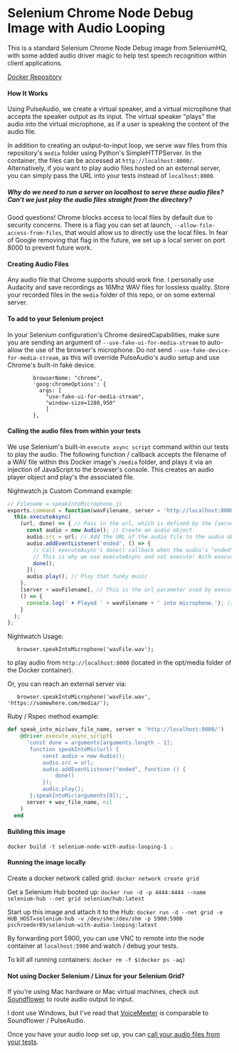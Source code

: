 Selenium Chrome Node Debug Image with Audio Looping
================

This is a standard Selenium Chrome Node Debug image from SeleniumHQ, with some added audio driver magic to help test
speech recognition within client applications.

[Docker Repository](https://hub.docker.com/r/pschroeder89/selenium-with-audio-looping)

#### How It Works
Using PulseAudio, we create a virtual speaker, and a virtual microphone that accepts the speaker output as its input.
The virtual speaker "plays" the audio into the virtual microphone, as if a user is speaking the content of the audio file.

In addition to creating an output-to-input loop, we serve wav files from this repository's `media` folder using Python's
SimpleHTTPServer. In the container, the files can be accessed at `http://localhost:8000/`. Alternatively, if you want to
play audio files hosted on an external server, you can simply pass the URL into your tests instead of `localhost:8000`.

##### Why do we need to run a server on localhost to serve these audio files? Can't we just play the audio files straight from the directory?
Good questions! Chrome blocks access to local files by default due to security concerns. There is a flag you can set at launch,
`--allow-file-access-from-files`, that would allow us to directly use the local files. In fear of Google removing that flag
in the future, we set up a local server on port 8000 to prevent future work.

#### Creating Audio Files
Any audio file that Chrome supports should work fine. I personally use Audacity and save recordings as 16Mhz WAV files for lossless quality. Store your recorded files in the `media` folder of this repo, or on some external server.

#### To add to your Selenium project
In your Selenium configuration's Chrome desiredCapabilities, make sure you are sending an argument of `--use-fake-ui-for-media-stream`
to auto-allow the use of the browser's microphone. Do not send `--use-fake-device-for-media-stream`, as this will override
PulseAudio's audio setup and use Chrome's built-in fake device.

``` desiredCapabilities: {
        browserName: "chrome",
        'goog:chromeOptions': {
          args: [
            "use-fake-ui-for-media-stream",
            "window-size=1280,950"
            ]
        },
```

#### Calling the audio files from within your tests
We use Selenium's built-in `execute async script` command within our tests to play the audio. 
The following function / callback accepts the filename of a WAV file within this Docker image's `/media`
folder, and plays it via an injection of JavaScript to the browser's console. This creates an audio player object and play's the associated
file.

Nightwatch.js Custom Command example:

```javascript
// Filename = speakIntoMicrophone.js
exports.command = function(wavFilename, server = 'http://localhost:8000/') {
  this.executeAsync(
    (url, done) => { // Pass in the url, which is defined by the [server + wavFileName] array below, and a done callback
      const audio = new Audio(); // Create an audio object
      audio.src = url; // Add the URL of the audio file to the audio object's src
      audio.addEventListener('ended', () => {
        // Call executeAsync's done() callback when the audio's "ended" event is hit, so the command is considered "done" when the audio is done playing. 
        // This is why we use executeAsync and not execute! With execute, the audio would get played and the test would move on without waiting for completion.
        done();
      });
      audio.play(); // Play that funky music
    },
    [server + wavFilename], // This is the url parameter used by executeAsync above
    () => {
      console.log(' ♦ Played ' + wavFilename + ' into microphone.'); // Callback 
    }
  );
};
```
Nightwatch Usage:
```
   browser.speakIntoMicrophone('wavFile.wav');
```
to play audio from `http://localhost:8000` (located in the opt/media folder of the Docker container).

Or, you can reach an external server via:
```
   browser.speakIntoMicrophone('wavFile.wav', 'https://somewhere.com/media/');
```

Ruby / Rspec method example:
```ruby
def speak_into_mic(wav_file_name, server = 'http://localhost:8000/')
    @driver.execute_async_script(
      'const done = arguments[arguments.length - 1];
       function speakIntoMic(url) {
           const audio = new Audio();
           audio.src = url;
           audio.addEventListener("ended", function () {
               done()
           });
           audio.play();
       };speakIntoMic(arguments[0]);',
      server + wav_file_name, nil
    )
  end
```

#### Building this image
`docker build -t selenium-node-with-audio-looping-1 .`

#### Running the image locally
Create a docker network called grid:
`docker network create grid`

Get a Selenium Hub booted up:
`docker run -d -p 4444:4444 --name selenium-hub --net grid selenium/hub:latest`

Start up this image and attach it to the Hub:
`docker run -d --net grid -e HUB_HOST=selenium-hub -v /dev/shm:/dev/shm -p 5900:5900 pschroeder89/selenium-with-audio-looping:latest`

By forwarding port 5900, you can use VNC to remote into the node container at `localhost:5900` and watch / debug your tests.

To kill all running containers:
`docker rm -f $(docker ps -aq)`

#### Not using Docker Selenium / Linux for your Selenium Grid?
If you're using Mac hardware or Mac virtual machines, check out [Soundflower](https://github.com/mattingalls/Soundflower/releases/tag/2.0b2) to route audio output to input.

I dont use Windows, but I've read that [VoiceMeeter](https://www.vb-audio.com/Voicemeeter/index.htm) is comparable to Soundflower / PulseAudio.

Once you have your audio loop set up, you can [call your audio files from your tests](#calling-the-audio-files-from-within-your-tests).
